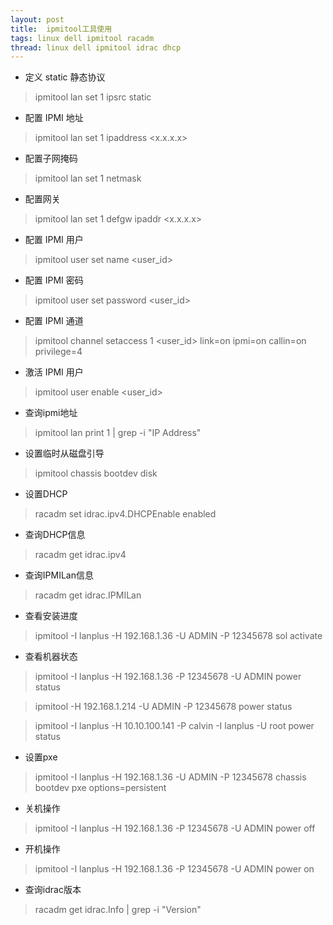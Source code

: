 ```yaml
---
layout: post
title:  ipmitool工具使用
tags: linux dell ipmitool racadm
thread: linux dell ipmitool idrac dhcp
---
```

* 定义 static 静态协议

> ipmitool lan set 1 ipsrc static

* 配置 IPMI 地址

> ipmitool lan set 1 ipaddress <x.x.x.x>

* 配置子网掩码

> ipmitool lan set 1 netmask <netmask>

* 配置网关

> ipmitool lan set 1 defgw ipaddr <x.x.x.x>

* 配置 IPMI 用户

> ipmitool user set name <user_id> <username>

* 配置 IPMI 密码

> ipmitool user set password <user_id> <password>

* 配置 IPMI 通道

> ipmitool channel setaccess 1 <user_id> link=on ipmi=on callin=on privilege=4

* 激活 IPMI 用户

> ipmitool user enable <user_id>

* 查询ipmi地址

> ipmitool lan print 1 \| grep -i "IP Address"

* 设置临时从磁盘引导

> ipmitool chassis bootdev disk

* 设置DHCP

> racadm set idrac.ipv4.DHCPEnable enabled

* 查询DHCP信息
> racadm get idrac.ipv4

* 查询IPMILan信息

> racadm get idrac.IPMILan

* 查看安装进度

> ipmitool -I lanplus -H 192.168.1.36  -U ADMIN -P 12345678 sol activate

* 查看机器状态

> ipmitool -I lanplus -H 192.168.1.36 -P 12345678 -U ADMIN power status

> ipmitool -H 192.168.1.214 -U ADMIN -P 12345678 power status

> ipmitool -I lanplus -H 10.10.100.141 -P calvin -I lanplus -U root power status

* 设置pxe

> ipmitool -I lanplus -H 192.168.1.36 -U ADMIN -P 12345678 chassis bootdev pxe options=persistent

* 关机操作

> ipmitool -I lanplus -H 192.168.1.36  -P 12345678 -U ADMIN power off

* 开机操作

> ipmitool -I lanplus -H 192.168.1.36 -P 12345678 -U ADMIN power on

* 查询idrac版本

> racadm get idrac.Info \| grep -i "Version"
